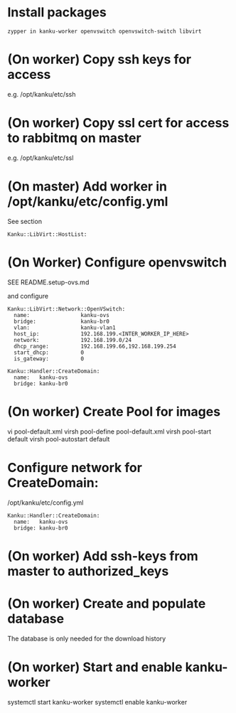 # Install packages

```zypper in kanku-worker openvswitch openvswitch-switch libvirt```

# (On worker) Copy ssh keys for access

e.g. /opt/kanku/etc/ssh

# (On worker) Copy ssl cert for access to rabbitmq on master

e.g. /opt/kanku/etc/ssl


# (On master) Add worker in /opt/kanku/etc/config.yml

See section

```
Kanku::LibVirt::HostList:
```

# (On Worker) Configure openvswitch

SEE README.setup-ovs.md

and configure 

```
Kanku::LibVirt::Network::OpenVSwitch:
  name:                kanku-ovs
  bridge:              kanku-br0
  vlan:                kanku-vlan1
  host_ip:             192.168.199.<INTER_WORKER_IP_HERE>
  network:             192.168.199.0/24
  dhcp_range:          192.168.199.66,192.168.199.254
  start_dhcp:          0
  is_gateway:          0

Kanku::Handler::CreateDomain:
  name:   kanku-ovs
  bridge: kanku-br0
```
# (On worker) Create Pool for images

vi pool-default.xml
virsh pool-define pool-default.xml 
virsh pool-start default
virsh pool-autostart default

# Configure network for CreateDomain:

/opt/kanku/etc/config.yml

```
Kanku::Handler::CreateDomain:
  name:   kanku-ovs
  bridge: kanku-br0
```


# (On worker) Add ssh-keys from master to authorized_keys

# (On worker) Create and populate database

The database is only needed for the download history

# (On worker) Start and enable kanku-worker

systemctl start kanku-worker
systemctl enable kanku-worker
